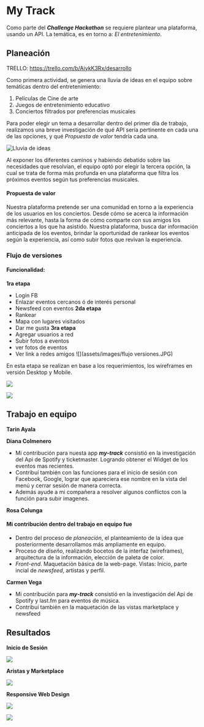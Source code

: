 # My Track
Como parte del **_Challenge Hackathon_** se requiere plantear una plataforma, usando un API. La temática, es en torno a: *El entretenimiento*.

## Planeación

TRELLO: https://trello.com/b/AiykK3Rx/desarrollo

Como primera actividad, se genera una lluvia de ideas en el equipo sobre temáticas dentro del entretenimiento:

1. Películas de Cine de arte
2. Juegos de entretenimiento educativo
3. Conciertos filtrados por preferencias musicales

Para poder elegir un tema a desarrollar dentro del primer día de trabajo, realizamos una breve investigación de qué API sería pertinente en cada una de las opciones, y qué *Propuesta de valor* tendría cada una.



![Lluvia de ideas](assets/images/ideas.JPG)

Al exponer los diferentes caminos y habiendo debatido sobre las necesidades que resolvían, el equipo optó por elegir la tercera opción, la cual se trata de forma más profunda en una plataforma que filtra los próximos eventos según tus preferencias musicales.


#### Propuesta de valor
Nuestra plataforma pretende ser una comunidad en torno a la experiencia de los usuarios en los conciertos. Desde cómo se acerca la información más relevante, hasta la forma de cómo comparte con sus amigos los conciertos a los que ha asistido.
Nuestra plataforma, busca dar información anticipada de los eventos, brindar la oportunidad de rankear los eventos según la experiencia, así como subir fotos que revivan la experiencia.


### Flujo de versiones

#### Funcionalidad:
**1ra etapa**
- Login FB
- Enlazar eventos cercanos ó de interés personal
- Newsfeed con eventos
**2da etapa**
- Rankear
- Mapa con lugares visitados
- Dar me gusta
**3ra etapa**
- Agregar usuarios a red
- Subir fotos a eventos
- ver  fotos de eventos
- Ver link a redes amigos
![](assets/images/flujo versiones.JPG)

En esta etapa se realizan en base a los requerimientos, los wireframes en versión Desktop y Mobile.

![](assets/images/desktop-sketch.JPG)

![](assets/images/mobile-sketch.JPG)

## Trabajo en equipo

**Tarin Ayala**

**Diana Colmenero**
- Mi contribución para nuesta app ***my-track*** consistió en la investigación del Api de Spotify y ticketmaster. Logrando obtener el Widget de los eventos mas recientes.
- Contribuí también con las funciones para el inicio de sesión con Facebook, Google, lograr que apareciera ese nombre en la vista del menú y cerrar sesión de manera correcta.
- Además ayude a mi compañera a resolver algunos conflictos con la función para subir imagenes.

**Rosa Colunga**
#### Mi contribución dentro del trabajo en equipo fue
- Dentro del proceso de *planeación*, el planteamiento de la idea que posteriormente desarrollamos más ampliamente en equipo.
- Proceso de *diseño*, realizando bocetos de la interfaz (wireframes), arquitectura de la información, elección de paleta de color.
- *Front-end*. Maquetación básica de la web-page. Vistas: Inicio, parte incial de *newsfeed*, artistas y perfil.

**Carmen Vega**
- Mi contribución para ***my-track*** consistió en la investigación del Api de Spotify y last.fm para eventos de música.
- Contribuí también en la maquetación de las vistas marketplace y newsfeed

## Resultados

**Inicio de Sesión**

![](assets/images/inicio-mt.gif)

**Aristas y Marketplace**

![](assets/images/artists-mt.gif)

**Responsive Web Design**

![](assets/images/desktop-mt.JPG)

![](assets/images/mob-mt.JPG)
